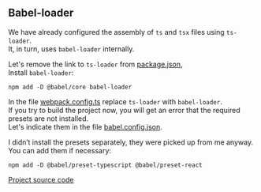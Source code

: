 ﻿## Babel-loader

We have already configured the assembly of `ts` and `tsx` files using `ts-loader`.  
It, in turn, uses `babel-loader` internally.

Let's remove the link to `ts-loader` from [package.json](package.json),  
Install `babel-loader`:  
```
npm add -D @babel/core babel-loader
```

In the file [webpack.config.ts](webpack.config.ts) replace `ts-loader` with `babel-loader`.  
If you try to build the project now, you will get an error that the required presets are not installed.  
Let's indicate them in the file [babel.config.json](babel.config.json).

I didn’t install the presets separately, they were picked up from me anyway.  
You can add them if necessary:  
```
npm add -D @babel/preset-typescript @babel/preset-react
```

[Project source code](./)
